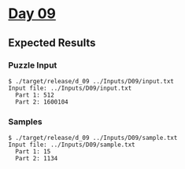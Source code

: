# [Day 09](https://adventofcode.com/2021/day/9)

## Expected Results

### Puzzle Input

```console
$ ./target/release/d_09 ../Inputs/D09/input.txt
Input file: ../Inputs/D09/input.txt
  Part 1: 512
  Part 2: 1600104
```

### Samples

```console
$ ./target/release/d_09 ../Inputs/D09/sample.txt
Input file: ../Inputs/D09/sample.txt
  Part 1: 15
  Part 2: 1134
```
